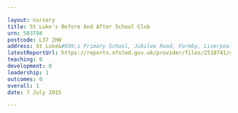 ```yaml
---

layout: nursery
title: St Luke's Before And After School Club
urn: 503794
postcode: L37 2HW
address: St Luke&#039;s Primary School, Jubilee Road, Formby, Liverpool, L37 2HW
latestReportUrl: https://reports.ofsted.gov.uk/provider/files/2510741/urn/503794.pdf
teaching: 0
development: 0
leadership: 1
outcomes: 0
overall: 1
date: 7 July 2015

---
```

